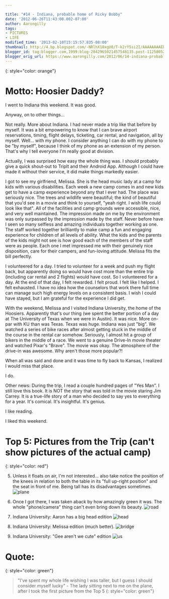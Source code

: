 ```yaml
---

title: "#14 - Indiana, probable home of Ricky Bobby"
date: '2012-06-26T11:43:00.002-07:00'
author: Aarongilly
tags:
- PICTURES
- LIFE
modified_time: '2013-02-10T15:15:57.835-08:00'
thumbnail: http://4.bp.blogspot.com/-NRlhX18xgU0/T-k2rY5si2I/AAAAAAAAEbg/NSObm7Lb-YE/s72-c/IMG_20120625_162406.jpg
blogger_id: tag:blogger.com,1999:blog-2842965021457548135.post-1125805275865186916
blogger_orig_url: https://www.aarongilly.com/2012/06/14-indiana-probable-home-of-ricky-bobby.html
---
```


{: style="color: orange"}
# Motto: Hoosier Daddy?

I went to Indiana this weekend. It was good.

Anyway, on to other things...

Not really. More about Indiana. I had never made a trip like that before by myself. It was a bit empowering to know that I can brave airport reservations, timing, flight delays, ticketing, car rental, and navigation, all by myself. Well... with my phone. I consider anything I can do with my phone to be "by myself", because I think of my phone as an extension of my person. That's why I tell everyone I'm really good at division.

Actually, I was surprised how easy the whole thing was. I should probably give a quick shout-out to TripIt and their Android App. Although I could have made it without their service, it did make things markedly easier.

I got to see my girlfriend, Melissa. She is the head music lady at a camp for kids with various disabilities. Each week a new camp comes in and new kids get to have a camp experience beyond any that I ever had. The place was seriously nice. The trees and wildlife were beautiful; the kind of beautiful that you'd see in a movie and think to yourself, "yeah right. I wish life could look like that". All of the facilities and camp grounds were accessible, nice, and very well maintained. The impression made on me by the environment was only surpassed by the impression made by the staff. Never before have I seen so many selfless and amazing individuals together working as one. The staff worked together brilliantly to make camp a fun and engaging experience for children of all levels of ability. What the kids and the parents of the kids might not see is how good each of the members of the staff were as people. Each one I met impressed me with their genuinely nice disposition, care for their campers, and fun-loving attitude. Melissa fits the bill perfectly. 

I volunteered for a day. I tried to volunteer for a week and push my flight back, but apparently doing so would have cost more than the entire trip (including car rental and 2 flights) would have cost. So I volunteered for a day. At the end of that day, I felt rewarded. I felt proud. I felt like I helped. I felt exhausted. I have no idea how the counselors that work there full time can manage such high energy levels on a consistent basis. I wish I could have stayed, but I am grateful for the experience I did get.

With the weekend, Melissa and I visited Indiana University, the home of the Hoosiers. Apparently that's our thing (we spent the better portion of a day at The University of Texas when we were in Austin). It was nice.  More on-par with KU than was Texas. Texas was huge. Indiana was just "big". We watched a series of bike races after almost getting stuck in the middle of the course in the rental car somehow. Seriously, I almost hit a group of bikers in the middle of a race. We went to a genuine Drive-In movie theater and watched Pixar's "Brave". The movie was okay. The atmosphere of the drive-in was awesome. Why aren't those more popular?!

When all was said and done and it was time to fly back to Kansas, I realized I would miss that place.

I do.

Other news:
During the trip, I read a couple hundred pages of "Yes Man". I still love this book. It is NOT the story that was told in the movie staring Jim Carrey. It is a true-life story of a man who decided to say yes to everything for a year. It's comical. It's insightful. It's genius.

I like reading.

I liked this weekend.

# Top 5: Pictures from the Trip (can't show pictures of the actual camp)
{: style="color: red"}

5. Unless it floats on air, I'm not interested... also take notice the position of the knees in relation to both the table in its "full up-right position" and the seat in front of me. Being tall has its disadvantages sometimes.
![plane](https://lh3.googleusercontent.com/pw/ACtC-3clQiuIY6p8GerkD1Zk7lc5GRV5Mb5R70OCFhh4lkvCAh2hltDl4vQNvaPY78ravHYvNK2Ys21eUDePSsROK56K4unsKFtthFlabLopfKpQvCx4HILkucN8MMKxPZYAUexjt_Ri9mxIBKajEgykUZJOIg=w300-h400-no?authuser=0)

4. Once I got there, I was taken aback by how amazingly green it was. The whole "phone/camera" thing can't even bring down its beauty.
![road](https://lh3.googleusercontent.com/pw/ACtC-3cjtHt31z7hsxU6xuvVi41N--ozn4-ToIRDT2bBPTW_0AkuPMvuPWLXTEIDUQDHYW5s5KmqOtEtaDiE2nCztG60qY0ijUew-kYm1wwQqAEG4IUzqq5pLUORxQamMd71VkcfrpCVmIVLq14JLsH6GOt0ww=w300-h400-no?authuser=0)

3. Indiana University: Aaron has a big head edition 
![head](https://lh3.googleusercontent.com/pw/ACtC-3cB45XtGnZCkpDX1ydfOAJKi2ZNvu1R4bA0HsflQMc01d1xzmE-YC2q1AddWeYiOlZyeqVkBtWWTA5ZRCuIiwyCws28SE404BrmPEYhXNWX05qROpmg2lgbp9sJ3HNlauxGBZ27ML9kz_hjvYaCNT2hKg=w300-h400-no?authuser=0)

2. Indiana University: Melissa edition (much better). 
![bridge](https://lh3.googleusercontent.com/pw/ACtC-3eDr0vv1zWKUSXsQqvS2tZoyWzXOK8Vn_gTdB8lBC_BnDVInBO3DZ4b8H8qaHpe1Jexd8QilyWrf40rZkuM3f8hObIxpY-_bj9gRbtpAZcDFb9vLkLNdOQUCsvRrZpKwTUvBhtWpw9btuc19DtIJzlmFw=w300-h400-no?authuser=0)
1. Indiana University: "Gee aren't we cute" edition
![us](https://lh3.googleusercontent.com/pw/ACtC-3d8BnGzse3626QQ60cBKXXXZHg19lrNQ1PVso3kVmRjnrIzBdRF2UI9lxOc5aHenZBN5AAyUxa4EoYL6afZadNL2mimVKPdtIwLG8xW8VpuAwFY9b7yV4NuQRPrA2jNI0uolkQO3q9h4JdJ-lz7HqUNuQ=w317-h400-no?authuser=0)

# Quote:
{: style="color: green"}
> "I've spent my whole life wishing I was taller, but I guess I should consider myself lucky" - The lady sitting next to me on the plane, after I took the first picture from the Top 5
{: style="color: green"}